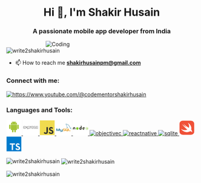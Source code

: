 <h1 align="center">Hi 👋, I'm Shakir Husain</h1>
<h3 align="center">A passionate mobile app developer from India</h3>
<img align="right" alt ="Coding" width="400" src="https://media.tenor.com/GVk4jB2u_i8AAAAd/coding.gif" />

<p align="left"> <img src="https://komarev.com/ghpvc/?username=write2shakirhusain&label=Profile%20views&color=0e75b6&style=flat" alt="write2shakirhusain" /> </p>

- 📫 How to reach me **shakirhusainpm@gmail.com**

<h3 align="left">Connect with me:</h3>
<p align="left">
<a href="https://www.youtube.com/@codementorshakirhusain" target="blank"><img align="center" src="https://raw.githubusercontent.com/rahuldkjain/github-profile-readme-generator/master/src/images/icons/Social/youtube.svg" alt="https://www.youtube.com/@codementorshakirhusain" height="30" width="40" /></a>
</p>

<h3 align="left">Languages and Tools:</h3>
<p align="left"> <a href="https://developer.android.com" target="_blank" rel="noreferrer"> <img src="https://raw.githubusercontent.com/devicons/devicon/master/icons/android/android-original-wordmark.svg" alt="android" width="40" height="40"/> </a> <a href="https://expressjs.com" target="_blank" rel="noreferrer"> <img src="https://raw.githubusercontent.com/devicons/devicon/master/icons/express/express-original-wordmark.svg" alt="express" width="40" height="40"/> </a> <a href="https://developer.mozilla.org/en-US/docs/Web/JavaScript" target="_blank" rel="noreferrer"> <img src="https://raw.githubusercontent.com/devicons/devicon/master/icons/javascript/javascript-original.svg" alt="javascript" width="40" height="40"/> </a> <a href="https://www.mysql.com/" target="_blank" rel="noreferrer"> <img src="https://raw.githubusercontent.com/devicons/devicon/master/icons/mysql/mysql-original-wordmark.svg" alt="mysql" width="40" height="40"/> </a> <a href="https://nodejs.org" target="_blank" rel="noreferrer"> <img src="https://raw.githubusercontent.com/devicons/devicon/master/icons/nodejs/nodejs-original-wordmark.svg" alt="nodejs" width="40" height="40"/> </a> <a href="https://developer.apple.com/library/archive/documentation/Cocoa/Conceptual/ProgrammingWithObjectiveC/Introduction/Introduction.html" target="_blank" rel="noreferrer"> <img src="https://www.vectorlogo.zone/logos/apple_objectivec/apple_objectivec-icon.svg" alt="objectivec" width="40" height="40"/> </a> <a href="https://reactnative.dev/" target="_blank" rel="noreferrer"> <img src="https://reactnative.dev/img/header_logo.svg" alt="reactnative" width="40" height="40"/> </a> <a href="https://www.sqlite.org/" target="_blank" rel="noreferrer"> <img src="https://www.vectorlogo.zone/logos/sqlite/sqlite-icon.svg" alt="sqlite" width="40" height="40"/> </a> <a href="https://developer.apple.com/swift/" target="_blank" rel="noreferrer"> <img src="https://raw.githubusercontent.com/devicons/devicon/master/icons/swift/swift-original.svg" alt="swift" width="40" height="40"/> </a> <a href="https://www.typescriptlang.org/" target="_blank" rel="noreferrer"> <img src="https://raw.githubusercontent.com/devicons/devicon/master/icons/typescript/typescript-original.svg" alt="typescript" width="40" height="40"/> </a> </p>

<p><img align="left" src="https://github-readme-stats.vercel.app/api/top-langs?username=write2shakirhusain&show_icons=true&locale=en&layout=compact" alt="write2shakirhusain" /></p>

<p>&nbsp;<img align="center" src="https://github-readme-stats.vercel.app/api?username=write2shakirhusain&show_icons=true&locale=en" alt="write2shakirhusain" /></p>

<p><img align="center" src="https://github-readme-streak-stats.herokuapp.com/?user=write2shakirhusain&" alt="write2shakirhusain" /></p>
